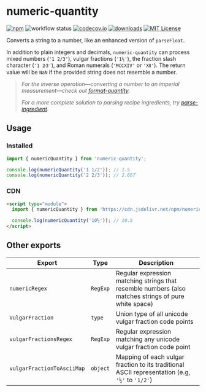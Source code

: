 # numeric-quantity

[![npm][badge-npm]](https://www.npmjs.com/package/numeric-quantity)
![workflow status](https://github.com/jakeboone02/numeric-quantity/actions/workflows/main.yml/badge.svg)
[![codecov.io](https://codecov.io/github/jakeboone02/numeric-quantity/coverage.svg?branch=master)](https://codecov.io/github/jakeboone02/numeric-quantity?branch=main)
[![downloads](https://img.shields.io/npm/dm/numeric-quantity.svg)](http://npm-stat.com/charts.html?package=numeric-quantity&from=2015-08-01)
[![MIT License](https://img.shields.io/npm/l/numeric-quantity.svg)](http://opensource.org/licenses/MIT)

Converts a string to a number, like an enhanced version of `parseFloat`.

In addition to plain integers and decimals, `numeric-quantity` can process mixed numbers (`'1 2/3'`), vulgar fractions (`'1⅖'`), the fraction slash character (`'1 2⁄3'`), and Roman numerals (`'MCCXIV'` or `'Ⅻ'`). The return value will be `NaN` if the provided string does not resemble a number.

> _For the inverse operation—converting a number to an imperial measurement—check out [format-quantity](https://www.npmjs.com/package/format-quantity)._
>
> _For a more complete solution to parsing recipe ingredients, try [parse-ingredient](https://www.npmjs.com/package/parse-ingredient)._

## Usage

### Installed

```js
import { numericQuantity } from 'numeric-quantity';

console.log(numericQuantity('1 1/2')); // 1.5
console.log(numericQuantity('2 2/3')); // 2.667
```

### CDN

```html
<script type="module">
  import { numericQuantity } from 'https://cdn.jsdelivr.net/npm/numeric-quantity/+esm';

  console.log(numericQuantity('10½')); // 10.5
</script>
```

## Other exports

| Export                     | Type     | Description                                                                                          |
| -------------------------- | -------- | ---------------------------------------------------------------------------------------------------- |
| `numericRegex`             | `RegExp` | Regular expression matching strings that resemble numbers (also matches strings of pure white space) |
| `VulgarFraction`           | `type`   | Union type of all unicode vulgar fraction code points                                                |
| `vulgarFractionsRegex`     | `RegExp` | Regular expression matching any unicode vulgar fraction code point                                   |
| `vulgarFractionToAsciiMap` | `object` | Mapping of each vulgar fraction to its traditional ASCII representation (e.g, `'½'` to `'1/2'`)      |

[badge-npm]: https://img.shields.io/npm/v/numeric-quantity.svg?cacheSeconds=3600&logo=npm
